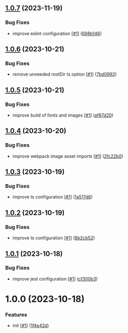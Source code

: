 ## [1.0.7](https://github.com/d3p1/app-ts-template/compare/v1.0.6...v1.0.7) (2023-11-19)


### Bug Fixes

* improve eslint configuration [[#1](https://github.com/d3p1/app-ts-template/issues/1)] ([698b146](https://github.com/d3p1/app-ts-template/commit/698b14660257c742e4de2b71300e7b38fd3ed92d))

## [1.0.6](https://github.com/d3p1/app-ts-template/compare/v1.0.5...v1.0.6) (2023-10-21)


### Bug Fixes

* remove unneeded rootDir ts option [[#1](https://github.com/d3p1/app-ts-template/issues/1)] ([7bd0992](https://github.com/d3p1/app-ts-template/commit/7bd09924ea04039692f3f9589de5e496e306ff0a))

## [1.0.5](https://github.com/d3p1/app-ts-template/compare/v1.0.4...v1.0.5) (2023-10-21)


### Bug Fixes

* improve build of fonts and images [[#1](https://github.com/d3p1/app-ts-template/issues/1)] ([af87d20](https://github.com/d3p1/app-ts-template/commit/af87d208e5b4181eaeb5d28f09cf6661b75d1b0e))

## [1.0.4](https://github.com/d3p1/app-ts-template/compare/v1.0.3...v1.0.4) (2023-10-20)


### Bug Fixes

* improve webpack image asset imports [[#1](https://github.com/d3p1/app-ts-template/issues/1)] ([2fc22b0](https://github.com/d3p1/app-ts-template/commit/2fc22b0eacbbf3f13555ac00581c17a21ce46b3f))

## [1.0.3](https://github.com/d3p1/app-ts-template/compare/v1.0.2...v1.0.3) (2023-10-19)


### Bug Fixes

* improve ts configuration [[#1](https://github.com/d3p1/app-ts-template/issues/1)] ([1a517d6](https://github.com/d3p1/app-ts-template/commit/1a517d6450688c1512dcf375c9b2dd5f5f8df352))

## [1.0.2](https://github.com/d3p1/app-ts-template/compare/v1.0.1...v1.0.2) (2023-10-19)


### Bug Fixes

* improve ts configuration [[#1](https://github.com/d3p1/app-ts-template/issues/1)] ([8b2cb52](https://github.com/d3p1/app-ts-template/commit/8b2cb5222abf1ed8d6c7644e08e8862286e89547))

## [1.0.1](https://github.com/d3p1/app-ts-template/compare/v1.0.0...v1.0.1) (2023-10-18)


### Bug Fixes

* improve jest configuration [[#1](https://github.com/d3p1/app-ts-template/issues/1)] ([cf300b3](https://github.com/d3p1/app-ts-template/commit/cf300b3624ed74e40bcdaeff019774c22c87d8ef))

# 1.0.0 (2023-10-18)


### Features

* init [[#1](https://github.com/d3p1/app-ts-template/issues/1)] ([1f4e42d](https://github.com/d3p1/app-ts-template/commit/1f4e42d28e74c4ebc7190dba38e34727fcdca601))
